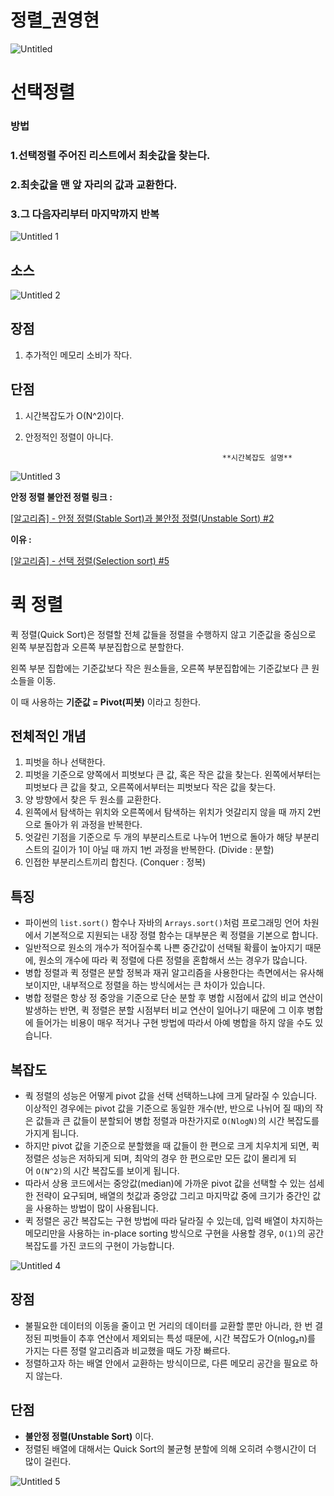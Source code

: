 # 정렬_권영현

![Untitled](https://user-images.githubusercontent.com/71022555/145071529-78dd955a-1231-4f79-a42b-81b5468d028c.png)

# 선택정렬

### 방법

### 1.선택정렬 주어진 리스트에서 최솟값을 찾는다.

### 2.최솟값을 맨 앞 자리의 값과 교환한다.

### 3.그 다음자리부터 마지막까지 반복

![Untitled 1](https://user-images.githubusercontent.com/71022555/145071553-c19cefec-4ccc-46cc-84fa-aa79c313c234.png)

## 소스

![Untitled 2](https://user-images.githubusercontent.com/71022555/145071652-09681196-11de-42e6-ba96-90beafcdd277.png)

## 장점

1. 추가적인 메모리 소비가 작다.

## **단점**

1. 시간복잡도가 O(N^2)이다.  
2. 안정적인 정렬이 아니다.

                                                   **시간복잡도 설명**

![Untitled 3](https://user-images.githubusercontent.com/71022555/145071730-58216995-30f0-4bdc-97fc-f62faf693284.png)

**안정 정렬 불안전 정렬 링크 :** 

[[알고리즘] - 안정 정렬(Stable Sort)과 불안정 정렬(Unstable Sort) #2](https://godgod732.tistory.com/10)

**이유 :**

[[알고리즘] - 선택 정렬(Selection sort) #5](https://godgod732.tistory.com/13?category=659135)

# 퀵 정렬

퀵 정렬(Quick Sort)은 정렬할 전체 값들을 정렬을 수행하지 않고 기준값을 중심으로 왼쪽 부분집합과 오른쪽 부분집합으로 분할한다.

 왼쪽 부분 집합에는 기준값보다 작은 원소들을, 오른쪽 부분집합에는 기준값보다 큰 원소들을 이동.

 이 때 사용하는 **기준값 = Pivot(피봇)** 이라고 칭한다.

## 전체적인 개념

1. 피벗을 하나 선택한다.
2. 피벗을 기준으로 양쪽에서 피벗보다 큰 값, 혹은 작은 값을 찾는다. 왼쪽에서부터는 피벗보다 큰 값을 찾고, 오른쪽에서부터는 피벗보다 작은 값을 찾는다.
3. 양 방향에서 찾은 두 원소를 교환한다.
4. 왼쪽에서 탐색하는 위치와 오른쪽에서 탐색하는 위치가 엇갈리지 않을 때 까지 2번으로 돌아가 위 과정을 반복한다.
5. 엇갈린 기점을 기준으로 두 개의 부분리스트로 나누어 1번으로 돌아가 해당 부분리스트의 길이가 1이 아닐 때 까지 1번 과정을 반복한다. (Divide : 분할)
6. 인접한 부분리스트끼리 합친다. (Conquer : 정복)

## 특징

- 파이썬의 `list.sort()` 함수나 자바의 `Arrays.sort()`처럼 프로그래밍 언어 차원에서 기본적으로 지원되는 내장 정렬 함수는 대부분은 퀵 정렬을 기본으로 합니다.
- 일반적으로 원소의 개수가 적어질수록 나쁜 중간값이 선택될 확률이 높아지기 때문에, 원소의 개수에 따라 퀵 정렬에 다른 정렬을 혼합해서 쓰는 경우가 많습니다.
- 병합 정렬과 퀵 정렬은 분할 정복과 재귀 알고리즘을 사용한다는 측면에서는 유사해보이지만, 내부적으로 정렬을 하는 방식에서는 큰 차이가 있습니다.
- 병합 정렬은 항상 정 중앙을 기준으로 단순 분할 후 병합 시점에서 값의 비교 연산이 발생하는 반면, 퀵 정렬은 분할 시점부터 비교 연산이 일어나기 때문에 그 이후 병합에 들어가는 비용이 매우 적거나 구현 방법에 따라서 아예 병합을 하지 않을 수도 있습니다.

## 복잡도

- 쿽 정렬의 성능은 어떻게 pivot 값을 선택 선택하느냐에 크게 달라질 수 있습니다. 이상적인 경우에는 pivot 값을 기준으로 동일한 개수(반, 반으로 나뉘어 질 때)의 작은 값들과 큰 값들이 분할되어 병합 정렬과 마찬가지로 `O(NlogN)`의 시간 복잡도를 가지게 됩니다.
- 하지만 pivot 값을 기준으로 분할했을 때 값들이 한 편으로 크게 치우치게 되면, 퀵 정렬은 성능은 저하되게 되며, 최악의 경우 한 편으로만 모든 값이 몰리게 되어 `O(N^2)`의 시간 복잡도를 보이게 됩니다.
- 따라서 상용 코드에서는 중앙값(median)에 가까운 pivot 값을 선택할 수 있는 섬세한 전략이 요구되며, 배열의 첫값과 중앙값 그리고 마지막값 중에 크기가 중간인 값을 사용하는 방법이 많이 사용됩니다.
- 퀵 정렬은 공간 복잡도는 구현 방법에 따라 달라질 수 있는데, 입력 배열이 차지하는 메모리만을 사용하는 in-place sorting 방식으로 구현을 사용할 경우, `O(1)`의 공간 복잡도를 가진 코드의 구현이 가능합니다.

![Untitled 4](https://user-images.githubusercontent.com/71022555/145071818-4e100fbb-9114-4dfb-a793-fa4a1889c65b.png)

## 장점

- 불필요한 데이터의 이동을 줄이고 먼 거리의 데이터를 교환할 뿐만 아니라, 한 번 결정된 피벗들이 추후 연산에서 제외되는 특성 때문에, 시간 복잡도가 O(nlog₂n)를 가지는 다른 정렬 알고리즘과 비교했을 때도 가장 빠르다.
- 정렬하고자 하는 배열 안에서 교환하는 방식이므로, 다른 메모리 공간을 필요로 하지 않는다.

## 단점

- **불안정 정렬(Unstable Sort)** 이다.
- 정렬된 배열에 대해서는 Quick Sort의 불균형 분할에 의해 오히려 수행시간이 더 많이 걸린다.

![Untitled 5](https://user-images.githubusercontent.com/71022555/145071880-23b83568-1bd8-4e95-8766-a65ed286a065.png)